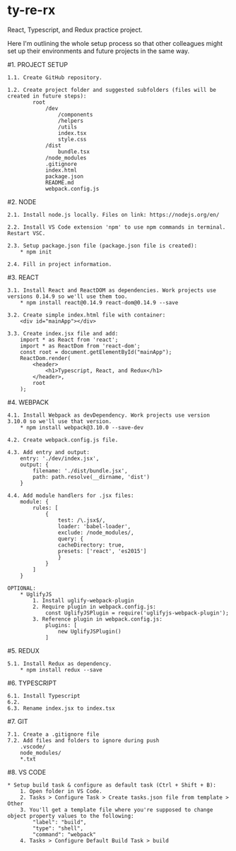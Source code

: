 # ty-re-rx
React, Typescript, and Redux practice project.

Here I'm outlining the whole setup process so that other colleagues might set up their environments and future projects in the same way.

#1. PROJECT SETUP
    
    1.1. Create GitHub repository.

    1.2. Create project folder and suggested subfolders (files will be created in future steps):
            root
                /dev
                    /components
                    /helpers
                    /utils
                    index.tsx
                    style.css
                /dist
                    bundle.tsx
                /node_modules
                .gitignore
                index.html
                package.json
                README.md
                webpack.config.js


#2. NODE
    
    2.1. Install node.js locally. Files on link: https://nodejs.org/en/

    2.2. Install VS Code extension 'npm' to use npm commands in terminal. Restart VSC.

    2.3. Setup package.json file (package.json file is created):
        * npm init

    2.4. Fill in project information.


#3. REACT
    
    3.1. Install React and ReactDOM as dependencies. Work projects use versions 0.14.9 so we'll use them too.
        * npm install react@0.14.9 react-dom@0.14.9 --save
    
    3.2. Create simple index.html file with container:
        <div id="mainApp"></div>

    3.3. Create index.jsx file and add:
        import * as React from 'react';
        import * as ReactDom from 'react-dom';
        const root = document.getElementById("mainApp");
        ReactDom.render(
            <header>
                <h1>Typescript, React, and Redux</h1>
            </header>, 
            root
        );


#4. WEBPACK
    
    4.1. Install Webpack as devDependency. Work projects use version 3.10.0 so we'll use that version.
        * npm install webpack@3.10.0 --save-dev
    
    4.2. Create webpack.config.js file.
    
    4.3. Add entry and output:
        entry: './dev/index.jsx',
        output: {
            filename: './dist/bundle.jsx',
            path: path.resolve(__dirname, 'dist')
        }
    
    4.4. Add module handlers for .jsx files:
        module: {
            rules: [
                { 
                    test: /\.jsx$/, 
                    loader: 'babel-loader', 
                    exclude: /node_modules/, 
                    query: { 
                    cacheDirectory: true, 
                    presets: ['react', 'es2015']
                    } 
                }
            ]
        }

    OPTIONAL:
        * UglifyJS
            1. Install uglify-webpack-plugin 
            2. Require plugin in webpack.config.js: 
                const UglifyJSPlugin = require('uglifyjs-webpack-plugin');
            3. Reference plugin in webpack.config.js:
                plugins: [
                    new UglifyJSPlugin()
                ]


#5. REDUX
    
    5.1. Install Redux as dependency.
        * npm install redux --save


#6. TYPESCRIPT
    
    6.1. Install Typescript
    6.2. 
    6.3. Rename index.jsx to index.tsx


#7. GIT
    
    7.1. Create a .gitignore file
    7.2. Add files and folders to ignore during push
        .vscode/
        node_modules/
        *.txt


#8. VS CODE
    
    * Setup build task & configure as default task (Ctrl + Shift + B):
        1. Open folder in VS Code. 
        2. Tasks > Configure Task > Create tasks.json file from template > Other
        3. You'll get a template file where you're supposed to change object property values to the following:
            "label": "build",
            "type": "shell",
            "command": "webpack"
        4. Tasks > Configure Default Build Task > build
